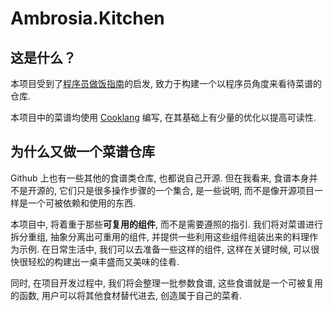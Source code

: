 # Ambrosia.Kitchen

## 这是什么？

本项目受到了[程序员做饭指南](https://github.com/Anduin2017/HowToCook)的启发, 致力于构建一个以程序员角度来看待菜谱的仓库.

本项目中的菜谱均使用 [Cooklang](https://cooklang.org) 编写, 在其基础上有少量的优化以提高可读性.

## 为什么又做一个菜谱仓库

Github 上也有一些其他的食谱类仓库, 也都说自己开源. 但在我看来, 食谱本身并不是开源的, 它们只是很多操作步骤的一个集合, 是一些说明, 而不是像开源项目一样是一个可被依赖和使用的东西.

本项目中, 将着重于那些**可复用的组件**, 而不是需要遵照的指引. 我们将对菜谱进行拆分重组, 抽象分离出可重用的组件, 并提供一些利用这些组件组装出来的料理作为示例. 在日常生活中, 我们可以去准备一些这样的组件, 这样在关键时候, 可以很快很轻松的构建出一桌丰盛而又美味的佳肴.

同时, 在项目开发过程中, 我们将会整理一批参数食谱, 这些食谱就是一个可被复用的函数, 用户可以将其他食材替代进去, 创造属于自己的菜肴.

<!--
## Cooklang 语法扩展

### 食材

可以使用以下语法来指定食材:

```cook
加入@酱油
```

并指定其重量：

```cook
加入@酱油{25%g}
```

通过括号指定前置处理步骤：

```cook
加入@姜(去皮切圆片){10%g}
```

指定其为可选食材(?)或主要食材(!)：

```cook
将@!黑鳕鱼(带皮){450%g}分别放入夹链袋
加入@?味精{5%g}
```

### 步骤

Cooklang 中按行为步骤，但在 Ambrosia.Kitchen 中我们将多个步骤整合为一个大步骤，这些步骤会使用同一批食材。这样能帮助读者更好的规划做菜的过程。

我们使用 - 来标记一个步骤组，在这个步骤组内所有被提及的食材会被收集到该组内。

```cook
- 在煎锅中以大火将@牛绞肉{1.3%kg}用@精制油炸油{75%g}煎至深褐色.
  将牛肉放到滤网里, 架在大碗上过滤. 取 40 g 滤下的油汁. 牛绞肉留待后续步骤使用.

- 将上一步的油脂放入#高压锅 中, 并加入@甜洋葱(切薄片){500%g}, @胡萝卜(切薄片){500%g}, @韭葱(切薄片){250%g}, @蒜(切薄片){25%g}
  以中火不加盖煎炒至蔬菜完全软化并呈褐色.
```

通过上述写法，可获得两个步骤组，分别是**煎牛肉末并过滤**和**高压锅内煎炒蔬菜**两步。二者使用不同的食材。

-->
